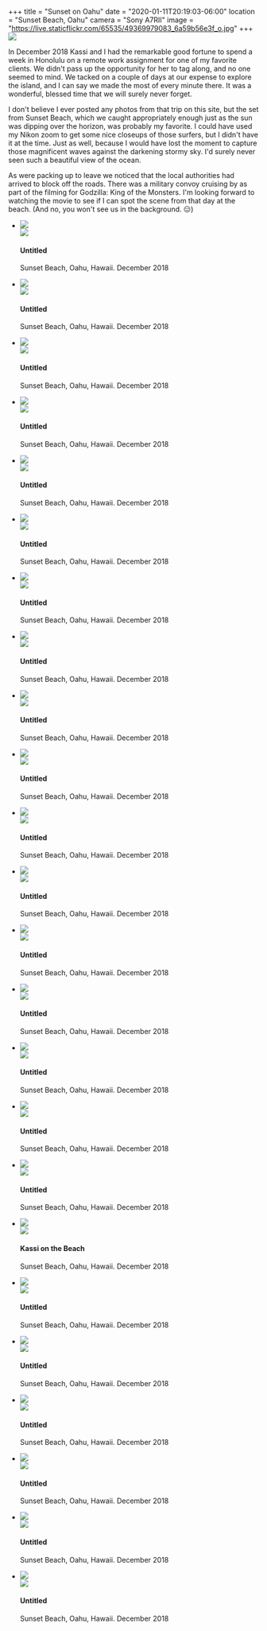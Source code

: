 +++
title = "Sunset on Oahu"
date = "2020-01-11T20:19:03-06:00"
location = "Sunset Beach, Oahu"
camera = "Sony A7RII"
image = "https://live.staticflickr.com/65535/49369979083_6a59b56e3f_o.jpg"
+++
<img src="https://live.staticflickr.com/65535/49369979083_6a59b56e3f_o.jpg">
<!--more-->
In December 2018 Kassi and I had the remarkable good fortune to spend a week in Honolulu on a remote work assignment for one of my favorite clients. We didn't pass up the opportunity for her to tag along, and no one seemed to mind. We tacked on a couple of days at our expense to explore the island, and I can say we made the most of every minute there. It was a wonderful, blessed time that we will surely never forget. 

I don't believe I ever posted any photos from that trip on this site, but the set from Sunset Beach, which we caught appropriately enough just as the sun was dipping over the horizon, was probably my favorite. I could have used my Nikon zoom to get some nice closeups of those surfers, but I didn't have it at the time. Just as well, because I would have lost the moment to capture those magnificent waves against the darkening stormy sky. I'd surely never seen such a beautiful view of the ocean. 

As were packing up to leave we noticed that the local authorities had arrived to block off the roads. There was a military convoy cruising by as part of the filming for Godzilla: King of the Monsters. I'm looking forward to watching the movie to see if I can spot the scene from that day at the beach. (And no, you won't see us in the background. 😑)

<div class="container-fluid">
<div class="demo-gallery dark mrb35">
	<ul id="lightgallery" class="list-unstyled row">
		<li data-sub-html="<h4>Untitled</h4><p>Sunset Beach, Oahu, Hawaii. December 2018</p>" data-src="https://live.staticflickr.com/65535/49370651467_a876e541ee_o.jpg" class="col-xs-6 col-sm-4 col-md-3">
			<a href><img class="img-responsive" src="https://live.staticflickr.com/65535/49370651467_d8d54a75eb.jpg"><div class="demo-gallery-poster"><img src="/img/zoom.png"></div></a><div class="wp-caption-text"><h4>Untitled</h4><p>Sunset Beach, Oahu, Hawaii. December 2018</p></div></li>
		<li data-sub-html="<h4>Untitled</h4><p>Sunset Beach, Oahu, Hawaii. December 2018</p>" data-src="https://live.staticflickr.com/65535/49370654417_b17a1ec960_o.jpg" class="col-xs-6 col-sm-4 col-md-3">
			<a href><img class="img-responsive" src="https://live.staticflickr.com/65535/49370654417_cdaf983ac4.jpg"><div class="demo-gallery-poster"><img src="/img/zoom.png"></div></a><div class="wp-caption-text"><h4>Untitled</h4><p>Sunset Beach, Oahu, Hawaii. December 2018</p></div></li>
		<li data-sub-html="<h4>Untitled</h4><p>Sunset Beach, Oahu, Hawaii. December 2018</p>" data-src="https://live.staticflickr.com/65535/49370439311_01a050a14d_o.jpg" class="col-xs-6 col-sm-4 col-md-3">
			<a href><img class="img-responsive" src="https://live.staticflickr.com/65535/49370439311_9945b97d20.jpg"><div class="demo-gallery-poster"><img src="/img/zoom.png"></div></a><div class="wp-caption-text"><h4>Untitled</h4><p>Sunset Beach, Oahu, Hawaii. December 2018</p></div></li>
		<li data-sub-html="<h4>Untitled</h4><p>Sunset Beach, Oahu, Hawaii. December 2018</p>" data-src="https://live.staticflickr.com/65535/49369979083_6a59b56e3f_o.jpg" class="col-xs-6 col-sm-4 col-md-3">
			<a href><img class="img-responsive" src="https://live.staticflickr.com/65535/49369979083_d5d6436894.jpg"><div class="demo-gallery-poster"><img src="/img/zoom.png"></div></a><div class="wp-caption-text"><h4>Untitled</h4><p>Sunset Beach, Oahu, Hawaii. December 2018</p></div></li>
		<li data-sub-html="<h4>Untitled</h4><p>Sunset Beach, Oahu, Hawaii. December 2018</p>" data-src="https://live.staticflickr.com/65535/49370449451_a9767399de_o.jpg" class="col-xs-6 col-sm-4 col-md-3">
			<a href><img class="img-responsive" src="https://live.staticflickr.com/65535/49370449451_253579de8b.jpg"><div class="demo-gallery-poster"><img src="/img/zoom.png"></div></a><div class="wp-caption-text"><h4>Untitled</h4><p>Sunset Beach, Oahu, Hawaii. December 2018</p></div></li>
		<li data-sub-html="<h4>Untitled</h4><p>Sunset Beach, Oahu, Hawaii. December 2018</p>" data-src="https://live.staticflickr.com/65535/49370652847_e75fc2de04_o.jpg" class="col-xs-6 col-sm-4 col-md-3">
			<a href><img class="img-responsive" src="https://live.staticflickr.com/65535/49370652847_03171090d5.jpg"><div class="demo-gallery-poster"><img src="/img/zoom.png"></div></a><div class="wp-caption-text"><h4>Untitled</h4><p>Sunset Beach, Oahu, Hawaii. December 2018</p></div></li>
		<li data-sub-html="<h4>Untitled</h4><p>Sunset Beach, Oahu, Hawaii. December 2018</p>" data-src="https://live.staticflickr.com/65535/49370655627_1193ab3dd0_o.jpg" class="col-xs-6 col-sm-4 col-md-3">
			<a href><img class="img-responsive" src="https://live.staticflickr.com/65535/49370655627_cbd2618a01.jpg"><div class="demo-gallery-poster"><img src="/img/zoom.png"></div></a><div class="wp-caption-text"><h4>Untitled</h4><p>Sunset Beach, Oahu, Hawaii. December 2018</p></div></li>
		<li data-sub-html="<h4>Untitled</h4><p>Sunset Beach, Oahu, Hawaii. December 2018</p>" data-src="https://live.staticflickr.com/65535/49369990278_432dc7cecb_o.jpg" class="col-xs-6 col-sm-4 col-md-3">
			<a href><img class="img-responsive" src="https://live.staticflickr.com/65535/49369990278_da2a33e3fc.jpg"><div class="demo-gallery-poster"><img src="/img/zoom.png"></div></a><div class="wp-caption-text"><h4>Untitled</h4><p>Sunset Beach, Oahu, Hawaii. December 2018</p></div></li>
		<li data-sub-html="<h4>Untitled</h4><p>Sunset Beach, Oahu, Hawaii. December 2018</p>" data-src="https://live.staticflickr.com/65535/49370653512_5d0f10cbd9_o.jpg" class="col-xs-6 col-sm-4 col-md-3">
			<a href><img class="img-responsive" src="https://live.staticflickr.com/65535/49370653512_e639a76f42.jpg"><div class="demo-gallery-poster"><img src="/img/zoom.png"></div></a><div class="wp-caption-text"><h4>Untitled</h4><p>Sunset Beach, Oahu, Hawaii. December 2018</p></div></li>
		<li data-sub-html="<h4>Untitled</h4><p>Sunset Beach, Oahu, Hawaii. December 2018</p>" data-src="https://live.staticflickr.com/65535/49369983703_5cd1d9bf3a_o.jpg" class="col-xs-6 col-sm-4 col-md-3">
			<a href><img class="img-responsive" src="https://live.staticflickr.com/65535/49369983703_ce4d8b910f.jpg"><div class="demo-gallery-poster"><img src="/img/zoom.png"></div></a><div class="wp-caption-text"><h4>Untitled</h4><p>Sunset Beach, Oahu, Hawaii. December 2018</p></div></li>
		<li data-sub-html="<h4>Untitled</h4><p>Sunset Beach, Oahu, Hawaii. December 2018</p>" data-src="https://live.staticflickr.com/65535/49369980893_d865942e34_o.jpg" class="col-xs-6 col-sm-4 col-md-3">
			<a href><img class="img-responsive" src="https://live.staticflickr.com/65535/49369980893_6fc16b553e.jpg"><div class="demo-gallery-poster"><img src="/img/zoom.png"></div></a><div class="wp-caption-text"><h4>Untitled</h4><p>Sunset Beach, Oahu, Hawaii. December 2018</p></div></li>
		<li data-sub-html="<h4>Untitled</h4><p>Sunset Beach, Oahu, Hawaii. December 2018</p>" data-src="https://live.staticflickr.com/65535/49369990578_a020f95f5f_o.jpg" class="col-xs-6 col-sm-4 col-md-3">
			<a href><img class="img-responsive" src="https://live.staticflickr.com/65535/49369990578_5034d6b6d2.jpg"><div class="demo-gallery-poster"><img src="/img/zoom.png"></div></a><div class="wp-caption-text"><h4>Untitled</h4><p>Sunset Beach, Oahu, Hawaii. December 2018</p></div></li>
		<li data-sub-html="<h4>Untitled</h4><p>Sunset Beach, Oahu, Hawaii. December 2018</p>" data-src="https://live.staticflickr.com/65535/49369983768_eb3510a825_o.jpg" class="col-xs-6 col-sm-4 col-md-3">
			<a href><img class="img-responsive" src="https://live.staticflickr.com/65535/49369983768_28b740bdcc.jpg"><div class="demo-gallery-poster"><img src="/img/zoom.png"></div></a><div class="wp-caption-text"><h4>Untitled</h4><p>Sunset Beach, Oahu, Hawaii. December 2018</p></div></li>
		<li data-sub-html="<h4>Untitled</h4><p>Sunset Beach, Oahu, Hawaii. December 2018</p>" data-src="https://live.staticflickr.com/65535/49370657042_c1fb7a440a_o.jpg" class="col-xs-6 col-sm-4 col-md-3">
			<a href><img class="img-responsive" src="https://live.staticflickr.com/65535/49370657042_f51e0d9a37.jpg"><div class="demo-gallery-poster"><img src="/img/zoom.png"></div></a><div class="wp-caption-text"><h4>Untitled</h4><p>Sunset Beach, Oahu, Hawaii. December 2018</p></div></li>
		<li data-sub-html="<h4>Untitled</h4><p>Sunset Beach, Oahu, Hawaii. December 2018</p>" data-src="https://live.staticflickr.com/65535/49370646537_3fb48db383_o.jpg" class="col-xs-6 col-sm-4 col-md-3">
			<a href><img class="img-responsive" src="https://live.staticflickr.com/65535/49370646537_47b6cb37c7.jpg"><div class="demo-gallery-poster"><img src="/img/zoom.png"></div></a><div class="wp-caption-text"><h4>Untitled</h4><p>Sunset Beach, Oahu, Hawaii. December 2018</p></div></li>
		<li data-sub-html="<h4>Untitled</h4><p>Sunset Beach, Oahu, Hawaii. December 2018</p>" data-src="https://live.staticflickr.com/65535/49369988913_d73ae0cdaa_o.jpg" class="col-xs-6 col-sm-4 col-md-3">
			<a href><img class="img-responsive" src="https://live.staticflickr.com/65535/49369988913_0072da3faf.jpg"><div class="demo-gallery-poster"><img src="/img/zoom.png"></div></a><div class="wp-caption-text"><h4>Untitled</h4><p>Sunset Beach, Oahu, Hawaii. December 2018</p></div></li>
		<li data-sub-html="<h4>Untitled</h4><p>Sunset Beach, Oahu, Hawaii. December 2018</p>" data-src="https://live.staticflickr.com/65535/49369991583_6efa285609_o.jpg" class="col-xs-6 col-sm-4 col-md-3">
			<a href><img class="img-responsive" src="https://live.staticflickr.com/65535/49369991583_3e647d9cd2.jpg"><div class="demo-gallery-poster"><img src="/img/zoom.png"></div></a><div class="wp-caption-text"><h4>Untitled</h4><p>Sunset Beach, Oahu, Hawaii. December 2018</p></div></li>
		<li data-sub-html="<h4>Kassi on the Beach</h4><p>Sunset Beach, Oahu, Hawaii. December 2018</p>" data-src="https://live.staticflickr.com/65535/49370644972_da7604fa0c_o.jpg" class="col-xs-6 col-sm-4 col-md-3">
			<a href><img class="img-responsive" src="https://live.staticflickr.com/65535/49370644972_a765ef616d.jpg"><div class="demo-gallery-poster"><img src="/img/zoom.png"></div></a><div class="wp-caption-text"><h4>Kassi on the Beach</h4><p>Sunset Beach, Oahu, Hawaii. December 2018</p></div></li>
		<li data-sub-html="<h4>Untitled</h4><p>Sunset Beach, Oahu, Hawaii. December 2018</p>" data-src="https://live.staticflickr.com/65535/49369976673_ed806d5f5b_o.jpg" class="col-xs-6 col-sm-4 col-md-3">
			<a href><img class="img-responsive" src="https://live.staticflickr.com/65535/49369976673_76d7ab11d3.jpg"><div class="demo-gallery-poster"><img src="/img/zoom.png"></div></a><div class="wp-caption-text"><h4>Untitled</h4><p>Sunset Beach, Oahu, Hawaii. December 2018</p></div></li>
		<li data-sub-html="<h4>Untitled</h4><p>Sunset Beach, Oahu, Hawaii. December 2018</p>" data-src="https://live.staticflickr.com/65535/49370440416_05cf88ac26_o.jpg" class="col-xs-6 col-sm-4 col-md-3">
			<a href><img class="img-responsive" src="https://live.staticflickr.com/65535/49370440416_0c443e288a.jpg"><div class="demo-gallery-poster"><img src="/img/zoom.png"></div></a><div class="wp-caption-text"><h4>Untitled</h4><p>Sunset Beach, Oahu, Hawaii. December 2018</p></div></li>
		<li data-sub-html="<h4>Untitled</h4><p>Sunset Beach, Oahu, Hawaii. December 2018</p>" data-src="https://live.staticflickr.com/65535/49370647402_e266387e6c_o.jpg" class="col-xs-6 col-sm-4 col-md-3">
			<a href><img class="img-responsive" src="https://live.staticflickr.com/65535/49370647402_b74d7a910d.jpg"><div class="demo-gallery-poster"><img src="/img/zoom.png"></div></a><div class="wp-caption-text"><h4>Untitled</h4><p>Sunset Beach, Oahu, Hawaii. December 2018</p></div></li>
		<li data-sub-html="<h4>Untitled</h4><p>Sunset Beach, Oahu, Hawaii. December 2018</p>" data-src="https://live.staticflickr.com/65535/49370444586_267983b428_o.jpg" class="col-xs-6 col-sm-4 col-md-3">
			<a href><img class="img-responsive" src="https://live.staticflickr.com/65535/49370444586_c5eaa41d51.jpg"><div class="demo-gallery-poster"><img src="/img/zoom.png"></div></a><div class="wp-caption-text"><h4>Untitled</h4><p>Sunset Beach, Oahu, Hawaii. December 2018</p></div></li>
		<li data-sub-html="<h4>Untitled</h4><p>Sunset Beach, Oahu, Hawaii. December 2018</p>" data-src="https://live.staticflickr.com/65535/49370648632_c4a78f3c74_o.jpg" class="col-xs-6 col-sm-4 col-md-3">
			<a href><img class="img-responsive" src="https://live.staticflickr.com/65535/49370648632_1dd07c96fe.jpg"><div class="demo-gallery-poster"><img src="/img/zoom.png"></div></a><div class="wp-caption-text"><h4>Untitled</h4><p>Sunset Beach, Oahu, Hawaii. December 2018</p></div></li>
		<li data-sub-html="<h4>Untitled</h4><p>Sunset Beach, Oahu, Hawaii. December 2018</p>" data-src="https://live.staticflickr.com/65535/49370658617_b9cb2d7875_o.jpg" class="col-xs-6 col-sm-4 col-md-3">
			<a href><img class="img-responsive" src="https://live.staticflickr.com/65535/49370658617_0a49015e04.jpg"><div class="demo-gallery-poster"><img src="/img/zoom.png"></div></a><div class="wp-caption-text"><h4>Untitled</h4><p>Sunset Beach, Oahu, Hawaii. December 2018</p></div></li>
	</ul>
</div>
</div>
